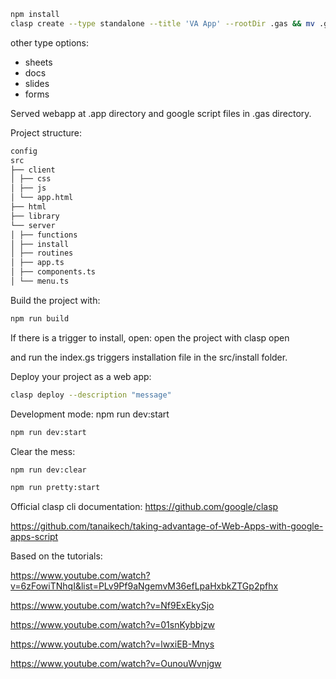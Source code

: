 ```bash
npm install
clasp create --type standalone --title 'VA App' --rootDir .gas && mv .gas/.clasp.json .
```

other type options:

- sheets
- docs
- slides
- forms

Served webapp at .app directory and google script files in .gas directory.

Project structure:

```bash
config
src
├── client
│ ├── css
│ ├── js
│ └── app.html
├── html
├── library
└── server
│ ├── functions
│ ├── install
│ ├── routines
│ ├── app.ts
│ ├── components.ts
│ └── menu.ts
```

Build the project with:

```bash
npm run build
```

If there is a trigger to install, open:
open the project with
clasp open

and run the index.gs triggers installation file in the src/install folder.

Deploy your project as a web app:

```bash
clasp deploy --description "message"
```

Development mode:
npm run dev:start

```bash
npm run dev:start
```

Clear the mess:

```bash
npm run dev:clear
```

```bash
npm run pretty:start
```

Official clasp cli documentation:
https://github.com/google/clasp

https://github.com/tanaikech/taking-advantage-of-Web-Apps-with-google-apps-script

Based on the tutorials:

https://www.youtube.com/watch?v=6zFowiTNhqI&list=PLv9Pf9aNgemvM36efLpaHxbkZTGp2pfhx

https://www.youtube.com/watch?v=Nf9ExEkySjo

https://www.youtube.com/watch?v=01snKybbjzw

https://www.youtube.com/watch?v=lwxiEB-Mnys

https://www.youtube.com/watch?v=OunouWvnjgw
